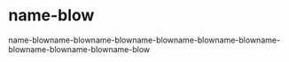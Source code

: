 # name-blow
name-blowname-blowname-blowname-blowname-blowname-blowname-blowname-blowname-blowname-blow
